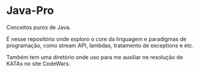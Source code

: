 # Java-Pro
Conceitos puros de Java.

É nesse repositório onde exploro o core da linguagem e paradigmas de programação, como stream API, lambdas, tratamento de exceptions e etc.

Também tem uma diretório onde uso para me auxiliar ne resolução de KATAs no site CodeWars.
